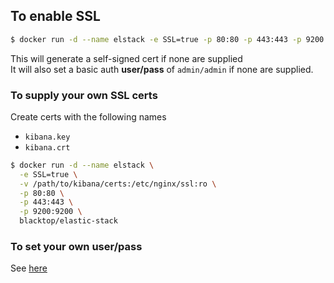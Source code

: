 ## To enable SSL  

```bash
$ docker run -d --name elstack -e SSL=true -p 80:80 -p 443:443 -p 9200:9200 blacktop/elastic-stack
```

This will generate a self-signed cert if none are supplied  
It will also set a basic auth **user/pass** of `admin/admin` if none are supplied.

### To supply your own SSL certs  

Create certs with the following names

 - `kibana.key`  
 - `kibana.crt`  

```bash
$ docker run -d --name elstack \
  -e SSL=true \
  -v /path/to/kibana/certs:/etc/nginx/ssl:ro \
  -p 80:80 \
  -p 443:443 \
  -p 9200:9200 \
  blacktop/elastic-stack
```

### To set your own user/pass  

See [here](change-pass.md)

